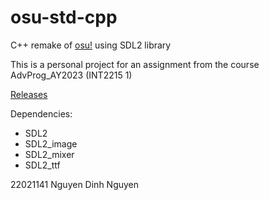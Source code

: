 # osu-std-cpp
C++ remake of [osu!](https://osu.ppy.sh/home) using SDL2 library

This is a personal project for an assignment from the course AdvProg_AY2023 (INT2215 1)

[Releases](https://github.com/hotcat190/osu-std-cpp/releases)

Dependencies:
- SDL2
- SDL2_image
- SDL2_mixer
- SDL2_ttf

22021141 Nguyen Dinh Nguyen
